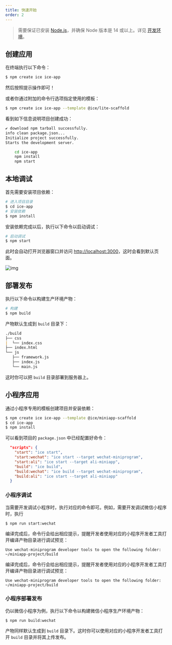 ```yaml
---
title: 快速开始
order: 2
---
```


> 需要保证已安装 [Node.js](https://nodejs.org)，并确保 Node 版本是 14 或以上。详见 [开发环境](./basic/development.md)。

## 创建应用

在终端执行以下命令：

```bash
$ npm create ice ice-app
```

然后按照提示操作即可！

或者你通过附加的命令行选项指定使用的模板：

```bash
$ npm create ice ice-app --template @ice/lite-scaffold
```

看到如下信息说明项目创建成功：

```bash
✔ download npm tarball successfully.
info clean package.json...
Initialize project successfully.
Starts the development server.

    cd ice-app
    npm install
    npm start
```

## 本地调试

首先需要安装项目依赖：

```bash
# 进入项目目录
$ cd ice-app
# 安装依赖
$ npm install
```

安装依赖完成以后，执行以下命令以启动调试：

```bash
# 启动调试
$ npm start
```

此时会自动打开浏览器窗口并访问 <http://localhost:3000>，这时会看到默认页面。

![img](https://img.alicdn.com/imgextra/i4/O1CN01OLXNy91dVsqNSM8x3_!!6000000003742-2-tps-654-792.png)

## 部署发布

执行以下命令以构建生产环境产物：

```bash
# 构建
$ npm build
```

产物默认生成到 `build` 目录下：

```markdown
./build
├── css
|  └── index.css
├── index.html
└── js
   ├── framework.js
   ├── index.js
   └── main.js
```

这时你可以把 `build` 目录部署到服务器上。

## 小程序应用

通过小程序专用的模板创建项目并安装依赖：

```bash
$ npm create ice ice-app --template @ice/miniapp-scaffold
$ cd ice-app
$ npm install
```

可以看到项目的 `package.json` 中已经配置好命令：

```json title=package.json
  "scripts": {
    "start": "ice start",
    "start:wechat": "ice start --target wechat-miniprogram",
    "start:ali": "ice start --target ali-miniapp",
    "build": "ice build",
    "build:wechat": "ice build --target wechat-miniprogram",
    "build:ali": "ice start --target ali-miniapp"
  }
```

### 小程序调试

当需要开发调试小程序时，执行对应的命令即可。例如，需要开发调试微信小程序时，执行

```shell
$ npm run start:wechat
```

编译完成后，命令行会给出相应提示，提醒开发者使用对应的小程序开发者工具打开编译产物目录进行调试预览：

```shell
Use wechat-miniprogram developer tools to open the following folder:
~/miniapp-project/build
```

编译完成后，命令行会给出相应提示，提醒开发者使用对应的小程序开发者工具打开编译产物目录进行调试预览：

```shell
Use wechat-miniprogram developer tools to open the following folder:
~/miniapp-project/build
```

### 小程序部署发布

仍以微信小程序为例，执行以下命令以构建微信小程序生产环境产物：

```shell
$ npm run build:wechat
```

产物同样默认生成到 `build` 目录下。这时你可以使用对应的小程序开发者工具打开 `build` 目录并将其上传发布。
